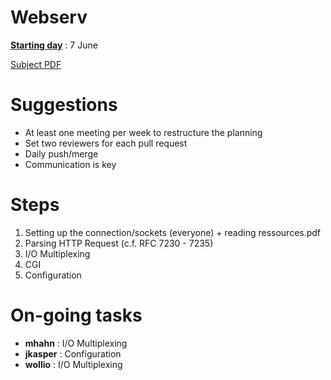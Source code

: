 # Webserv

<strong><ins>Starting day</ins></strong> : 7 June

[Subject PDF](https://github.com/williamollio/webserv/blob/master/subject.pdf)

# Suggestions

- At least one meeting per week to restructure the planning
- Set two reviewers for each pull request
- Daily push/merge
- Communication is key

# Steps

1. Setting up the connection/sockets (everyone) + reading ressources.pdf
2. Parsing HTTP Request (c.f. RFC 7230 - 7235)
3. I/O Multiplexing
4. CGI
5. Configuration

# On-going tasks

- <strong>mhahn</strong> : I/O Multiplexing
- <strong>jkasper</strong> : Configuration
- <strong>wollio</strong> : I/O Multiplexing

